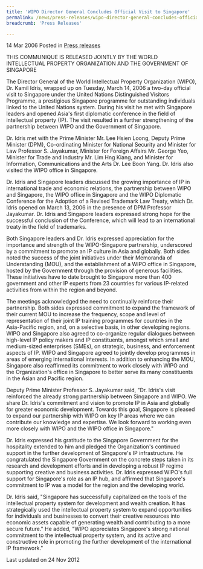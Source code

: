 ```yaml
---
title: 'WIPO Director General Concludes Official Visit to Singapore'
permalink: /news/press-releases/wipo-director-general-concludes-official-visit-to-singapore
breadcrumb: 'Press Releases'

---
```



14 Mar 2006 Posted in [Press releases](/news/press-releases)

THIS COMMUNIQUE IS RELEASED JOINTLY BY THE WORLD INTELLECTUAL PROPERTY ORGANIZATION AND THE GOVERNMENT OF SINGAPORE

The Director General of the World Intellectual Property Organization (WIPO), Dr. Kamil Idris, wrapped up on Tuesday, March 14, 2006 a two-day official visit to Singapore under the United Nations Distinguished Visitors Programme, a prestigious Singapore programme for outstanding individuals linked to the United Nations system. During his visit he met with Singapore leaders and opened Asia's first diplomatic conference in the field of intellectual property (IP). The visit resulted in a further strengthening of the partnership between WIPO and the Government of Singapore.

Dr. Idris met with the Prime Minister Mr. Lee Hsien Loong, Deputy Prime Minister (DPM), Co-ordinating Minister for National Security and Minister for Law Professor S. Jayakumar, Minister for Foreign Affairs Mr. George Yeo, Minister for Trade and Industry Mr. Lim Hng Kiang, and Minister for Information, Communications and the Arts Dr. Lee Boon Yang. Dr. Idris also visited the WIPO office in Singapore.

Dr. Idris and Singapore leaders discussed the growing importance of IP in international trade and economic relations, the partnership between WIPO and Singapore, the WIPO office in Singapore and the WIPO Diplomatic Conference for the Adoption of a Revised Trademark Law Treaty, which Dr. Idris opened on March 13, 2006 in the presence of DPM Professor Jayakumar. Dr. Idris and Singapore leaders expressed strong hope for the successful conclusion of the Conference, which will lead to an international treaty in the field of trademarks.

Both Singapore leaders and Dr. Idris expressed appreciation for the importance and strength of the WIPO-Singapore partnership, underscored by a commitment to promote an IP culture in Asia and globally. Both sides noted the success of the joint initiatives under their Memoranda of Understanding (MOU), and the establishment of a WIPO office in Singapore, hosted by the Government through the provision of generous facilities. These initiatives have to date brought to Singapore more than 400 government and other IP experts from 23 countries for various IP-related activities from within the region and beyond.

The meetings acknowledged the need to continually reinforce their partnership. Both sides expressed commitment to expand the framework of their current MOU to increase the frequency, scope and level of representation of their joint IP training programmes for countries in the Asia-Pacific region, and, on a selective basis, in other developing regions. WIPO and Singapore also agreed to co-organize regular dialogues between high-level IP policy makers and IP constituents, amongst which small and medium-sized enterprises (SMEs), on strategic, business, and enforcement aspects of IP. WIPO and Singapore agreed to jointly develop programmes in areas of emerging international interests. In addition to enhancing the MOU, Singapore also reaffirmed its commitment to work closely with WIPO and the Organization's office in Singapore to better serve its many constituents in the Asian and Pacific region.

Deputy Prime Minister Professor S. Jayakumar said, "Dr. Idris's visit reinforced the already strong partnership between Singapore and WIPO. We share Dr. Idris's commitment and vision to promote IP in Asia and globally for greater economic development. Towards this goal, Singapore is pleased to expand our partnership with WIPO on key IP areas where we can contribute our knowledge and expertise. We look forward to working even more closely with WIPO and the WIPO office in Singapore."

Dr. Idris expressed his gratitude to the Singapore Government for the hospitality extended to him and pledged the Organization's continued support in the further development of Singapore's IP infrastructure. He congratulated the Singapore Government on the concrete steps taken in its research and development efforts and in developing a robust IP regime supporting creative and business activities. Dr. Idris expressed WIPO's full support for Singapore's role as an IP hub, and affirmed that Singapore's commitment to IP was a model for the region and the developing world.

Dr. Idris said, "Singapore has successfully capitalized on the tools of the intellectual property system for development and wealth creation. It has strategically used the intellectual property system to expand opportunities for individuals and businesses to convert their creative resources into economic assets capable of generating wealth and contributing to a more secure future." He added, "WIPO appreciates Singapore's strong national commitment to the intellectual property system, and its active and constructive role in promoting the further development of the international IP framework."

<p class="right-side-updated">Last updated on 24 Nov 2012</p>
